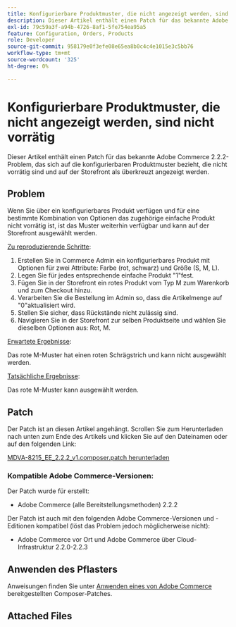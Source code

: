 ```yaml
---
title: Konfigurierbare Produktmuster, die nicht angezeigt werden, sind nicht vorrätig
description: Dieser Artikel enthält einen Patch für das bekannte Adobe Commerce 2.2.2-Problem, das sich auf die konfigurierbaren Produktmuster bezieht, die nicht vorrätig sind und auf der Storefront als überkreuzt angezeigt werden.
exl-id: 79c59a3f-a94b-4726-8af1-5fe754ea95a5
feature: Configuration, Orders, Products
role: Developer
source-git-commit: 958179e0f3efe08e65ea8b0c4c4e1015e3c5bb76
workflow-type: tm+mt
source-wordcount: '325'
ht-degree: 0%

---
```


# Konfigurierbare Produktmuster, die nicht angezeigt werden, sind nicht vorrätig

Dieser Artikel enthält einen Patch für das bekannte Adobe Commerce 2.2.2-Problem, das sich auf die konfigurierbaren Produktmuster bezieht, die nicht vorrätig sind und auf der Storefront als überkreuzt angezeigt werden.

## Problem

Wenn Sie über ein konfigurierbares Produkt verfügen und für eine bestimmte Kombination von Optionen das zugehörige einfache Produkt nicht vorrätig ist, ist das Muster weiterhin verfügbar und kann auf der Storefront ausgewählt werden.

<u>Zu reproduzierende Schritte</u>:

1. Erstellen Sie in Commerce Admin ein konfigurierbares Produkt mit Optionen für zwei Attribute: Farbe (rot, schwarz) und Größe (S, M, L).
1. Legen Sie für jedes entsprechende einfache Produkt &quot;1&quot;fest.
1. Fügen Sie in der Storefront ein rotes Produkt vom Typ M zum Warenkorb und zum Checkout hinzu.
1. Verarbeiten Sie die Bestellung im Admin so, dass die Artikelmenge auf &quot;0&quot;aktualisiert wird.
1. Stellen Sie sicher, dass Rückstände nicht zulässig sind.
1. Navigieren Sie in der Storefront zur selben Produktseite und wählen Sie dieselben Optionen aus: Rot, M.

<u>Erwartete Ergebnisse</u>:

Das rote M-Muster hat einen roten Schrägstrich und kann nicht ausgewählt werden.

<u>Tatsächliche Ergebnisse</u>:

Das rote M-Muster kann ausgewählt werden.

## Patch

Der Patch ist an diesen Artikel angehängt. Scrollen Sie zum Herunterladen nach unten zum Ende des Artikels und klicken Sie auf den Dateinamen oder auf den folgenden Link:

[MDVA-8215\_EE\_2.2.2\_v1.composer.patch herunterladen](assets/MDVA-8215_EE_2.2.2_v1.composer.patch.zip)

### Kompatible Adobe Commerce-Versionen:

Der Patch wurde für erstellt:

* Adobe Commerce (alle Bereitstellungsmethoden) 2.2.2

Der Patch ist auch mit den folgenden Adobe Commerce-Versionen und -Editionen kompatibel (löst das Problem jedoch möglicherweise nicht):

* Adobe Commerce vor Ort und Adobe Commerce über Cloud-Infrastruktur 2.2.0-2.2.3

## Anwenden des Pflasters

Anweisungen finden Sie unter [Anwenden eines von Adobe Commerce](/help/how-to/general/how-to-apply-a-composer-patch-provided-by-magento.md) bereitgestellten Composer-Patches.

## Attached Files
